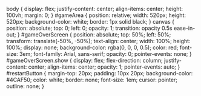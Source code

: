 body {
      display: flex;
      justify-content: center;
      align-items: center;
      height: 100vh;
      margin: 0;
    }
    #gameArea {
      position: relative;
      width: 520px;
      height: 520px;
      background-color: white;
      border: 1px solid black;
    }
    canvas {
      position: absolute;
      top: 0;
      left: 0;
      opacity: 1;
      transition: opacity 0.5s ease-in-out;
    }
    #gameOverScreen {
      position: absolute;
      top: 50%;
      left: 50%;
      transform: translate(-50%, -50%);
      text-align: center;
      width: 100%;
      height: 100%;
      display: none;
      background-color: rgba(0, 0, 0, 0.5);
      color: red;
      font-size: 3em;
      font-family: Arial, sans-serif;
      opacity: 0;
      pointer-events: none;
    }
    #gameOverScreen.show {
      display: flex;
      flex-direction: column;
      justify-content: center;
      align-items: center;
      opacity: 1;
      pointer-events: auto;
    }
    #restartButton {
      margin-top: 20px;
      padding: 10px 20px;
      background-color: #4CAF50;
      color: white;
      border: none;
      font-size: 1em;
      cursor: pointer;
      outline: none;
    }